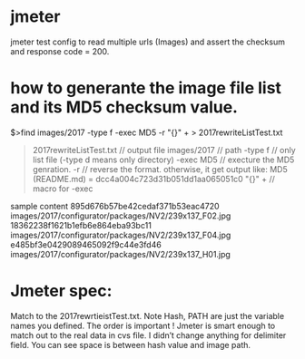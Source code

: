 # jmeter
jmeter test config to read multiple urls (Images) and assert the checksum and response code = 200. 

# how to generante the image file list and its MD5 checksum value.

 $>find images/2017 -type f -exec MD5 -r  "{}" + > 2017rewriteListTest.txt

> 2017rewriteListTest.txt // output file
images/2017               // path 
-type f                   // only list file (-type d means only directory)
-exec MD5                 // execture the MD5 genration.
-r                        // reverse the format. otherwise, it get output like: MD5 (README.md) = dcc4a004c723d31b051dd1aa065051c0
"{}" +                    // macro for -exec


sample content
895d676b57be42cedaf371b53eac4720 images/2017/configurator/packages/NV2/239x137_F02.jpg
18362238f1621b1efb6e864eba93bc11 images/2017/configurator/packages/NV2/239x137_F04.jpg
e485bf3e0429089465092f9c44e3fd46 images/2017/configurator/packages/NV2/239x137_H01.jpg

# Jmeter spec:

Match to the 2017rewrtieistTest.txt. Note Hash, PATH are just the variable names you defined. The order is important ! 
Jmeter is smart enough to match out to the real data in cvs file. I didn’t change anything for delimiter field. You can see space is between hash value and image path.


